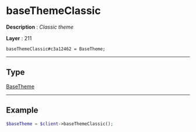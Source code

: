 # baseThemeClassic

**Description** : *Classic theme*

**Layer** : 211

```tl
baseThemeClassic#c3a12462 = BaseTheme;
```

---

## Type

[BaseTheme](type/BaseTheme)

---

## Example

```php
$baseTheme = $client->baseThemeClassic();
```